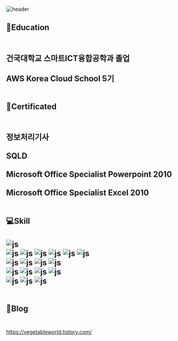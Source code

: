 ![header](https://capsule-render.vercel.app/api?type=waving&height=300&color=gradient&text=Welcome-nl-Omega's%20github%20profile&fontAlignY=15&fontSize=60)




:school:Education
<br/>
<br/>
---
건국대학교 스마트ICT융합공학과 졸업<br/><br/>
AWS Korea Cloud School 5기
<br/>
<br/>
<br/>
:ledger:Certificated
<br/>
<br/>
---
정보처리기사
<br/><br/>
SQLD
<br/><br/>
Microsoft Office Specialist Powerpoint 2010
<br/><br/>
Microsoft Office Specialist Excel 2010
<br/>
<br/>
<br/>
:computer:Skill
---
![js](https://img.shields.io/badge/Amazon_AWS-FF9900?style=for-the-badge&logo=amazonaws&logoColor=white)
<br/>
![js](https://img.shields.io/badge/Cent%20OS-262577?style=for-the-badge&logo=CentOS&logoColor=white)
![js](https://img.shields.io/badge/Debian-A81D33?style=for-the-badge&logo=debian&logoColor=white)
![js](https://img.shields.io/badge/Linux-FCC624?style=for-the-badge&logo=linux&logoColor=black)
![js](https://img.shields.io/badge/Linux_Mint-87CF3E?style=for-the-badge&logo=linux-mint&logoColor=white)
![js](https://img.shields.io/badge/Red%20Hat-EE0000?style=for-the-badge&logo=redhat&logoColor=white)
![js](https://img.shields.io/badge/Ubuntu-E95420?style=for-the-badge&logo=ubuntu&logoColor=white)
<br/>
![js](https://img.shields.io/badge/MongoDB-4EA94B?style=for-the-badge&logo=mongodb&logoColor=white)
![js](https://img.shields.io/badge/Amazon%20DynamoDB-4053D6?style=for-the-badge&logo=Amazon%20DynamoDB&logoColor=white)
![js](https://img.shields.io/badge/MariaDB-003545?style=for-the-badge&logo=mariadb&logoColor=white)
![js](https://img.shields.io/badge/MySQL-005C84?style=for-the-badge&logo=mysql&logoColor=white)
<br/>
![js](https://img.shields.io/badge/Python-3776AB?style=for-the-badge&logo=python&logoColor=white)
![js](https://img.shields.io/badge/HTML5-E34F26?style=for-the-badge&logo=html5&logoColor=white)
![js](https://img.shields.io/badge/CSS3-1572B6?style=for-the-badge&logo=css3&logoColor=white)
![js](https://img.shields.io/badge/JavaScript-F7DF1E?style=for-the-badge&logo=JavaScript&logoColor=white)
<br/>
![js](https://img.shields.io/badge/Jenkins-D24939?style=for-the-badge&logo=Jenkins&logoColor=white)
![js](https://img.shields.io/badge/Powershell-2CA5E0?style=for-the-badge&logo=powershell&logoColor=white)
![js](https://img.shields.io/badge/Wordpress-21759B?style=for-the-badge&logo=wordpress&logoColor=white)
<br/>
<br/>
<br/>
:love_letter:Blog
<br/>
<br/>
---
<https://vegetableworld.tistory.com/>














<!--
**ojs201/ojs201** is a ✨ _special_ ✨ repository because its `README.md` (this file) appears on your GitHub profile.

Here are some ideas to get you started:

- 🔭 I’m currently working on ...
- 🌱 I’m currently learning ...
- 👯 I’m looking to collaborate on ...
- 🤔 I’m looking for help with ...
- 💬 Ask me about ...
- 📫 How to reach me: ...
- 😄 Pronouns: ...
- ⚡ Fun fact: ...
-->
